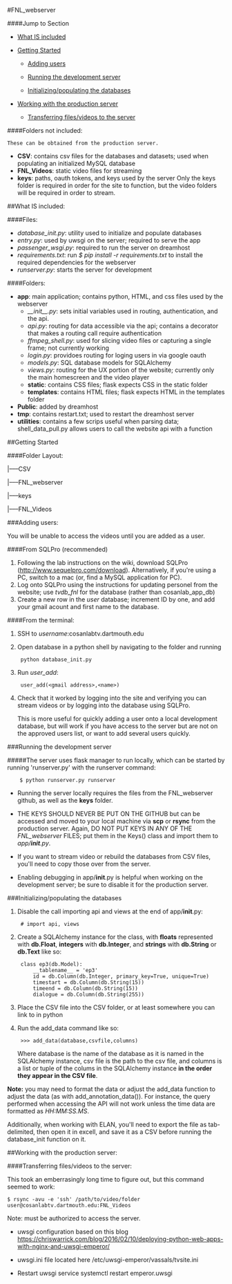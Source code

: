 #FNL_webserver

####Jump to Section

- [What IS included](https://github.com/cosanlab/FNL_webserver_public#what-is-included)

- [Getting Started](https://github.com/cosanlab/FNL_webserver_public#getting-started)

    - [Adding users](https://github.com/cosanlab/FNL_webserver_public#adding-users)

    - [Running the development server](https://github.com/cosanlab/FNL_webserver_public#running-the-development-server)

    - [Initializing/populating the databases](https://github.com/cosanlab/FNL_webserver_public#initializingpopulating-the-databases)

- [Working with the production server](https://github.com/cosanlab/FNL_webserver_public#working-with-the-production-server)

    - [Transferring files/videos to the server](https://github.com/cosanlab/FNL_webserver_public#transferring-filesvideos-to-the-server)

####Folders not included:

    These can be obtained from the production server.

- **CSV**: contains csv files for the databases and datasets; used when populating an initialized MySQL database
- **FNL_Videos**: static video files for streaming
- **keys**: paths, oauth tokens, and keys used by the server
    Only the keys folder is required in order for the site to function, but the video folders will be required in order to stream.

##What IS included:

####Files:
- *database_init.py*: utility used to initialize and populate databases
- *entry.py*: used by uwsgi on the server; required to serve the app
- *passenger_wsgi.py*: required to run the server on dreamhost
- *requirements.txt*: run *$ pip install -r requirements.txt* to install the required dependencies for the webserver
- *runserver.py*: starts the server for development

####Folders:
- **app**: main application; contains python, HTML, and css files used by the webserver
    - *\_\_init\_\_.py*: sets initial variables used in routing, authentication, and the api.
    - *api.py*: routing for data accessible via the api; contains a decorator that makes a routing call require authentication
    - *ffmpeg_shell.py*: used for slicing video files or capturing a single frame; not currently working
    - *login.py*: providoes routing for loging users in via google oauth
    - *models.py*: SQL database models for SQLAlchemy
    - *views.py*: routing for the UX portion of the website; currently only the main homescreen and the video player
    - **static**: contains CSS files; flask expects CSS in the static folder
    - **templates**: contains HTML files; flask expects HTML in the templates folder
- **Public**: added by dreamhost
- **tmp**: contains restart.txt; used to restart the dreamhost server
- **utilities**: contains a few scrips useful when parsing data; shell_data_pull.py allows users to call the website api with a function

##Getting Started

####Folder Layout:

|–––CSV

|–––FNL_webserver

|–––keys

|–––FNL_Videos

###Adding users:

You will be unable to access the videos until you are added as a user.

####From SQLPro (recommended)

1. Following the lab instructions on the wiki, download SQLPro (http://www.sequelpro.com/download). Alternatively, if you're using a PC, switch to a mac (or, find a MySQL application for PC).
2. Log onto SQLPro using the instructions for updating personel from the website; use *tvdb_fnl* for the database (rather than cosanlab_app_db)
3. Create a new row in the *user* database; increment ID by one, and add your gmail acount and first name to the database.

####From the terminal:

1. SSH to *username*:cosanlabtv.dartmouth.edu
2. Open database in a python shell by navigating to the folder and running

        python database_init.py

3. Run *user_add*:

        user_add(<gmail address>,<name>)

4. Check that it worked by logging into the site and verifying you can stream videos or by logging into the database using SQLPro.

    This is more useful for quickly adding a user onto a local development database, but will work if you have access to the server but are not on the approved users list, or want to add several users quickly.

###Running the development server

#####The server uses flask manager to run locally, which can be started by running 'runserver.py' with the runserver command:

        $ python runserver.py runserver

- Running the server locally requires the files from the FNL_webserver github, as well as the **keys** folder. 

- THE KEYS SHOULD NEVER BE PUT ON THE GITHUB but can be accessed and moved to your local machine via **scp** or **rsync** from the production server. Again, DO NOT PUT KEYS IN ANY OF THE *FNL_webserver* FILES; put them in the Keys() class and import them to *app/__init__.py*.

- If you want to stream video or rebuild the databases from CSV files, you'll need to copy those over from the server.

- Enabling debugging in app/__init__.py is helpful when working on the development server; be sure to disable it for the production server.

###Initializing/populating the databases

1. Disable the call importing api and views at the end of app/__init__.py:

        # import api, views

2. Create a SQLAlchemy instance for the class, with **floats** represented with **db.Float**, **integers** with **db.Integer**, and **strings** with **db.String** or **db.Text** like so:

        class ep3(db.Model):
            __tablename__ = 'ep3'
            id = db.Column(db.Integer, primary_key=True, unique=True)
            timestart = db.Column(db.String(15))
            timeend = db.Column(db.String(15))
            dialogue = db.Column(db.String(255))


3. Place the CSV file into the CSV folder, or at least somewhere you can link to in python

4. Run the add_data command like so:

        >>> add_data(database,csvfile,columns)

    Where database is the name of the database as it is named in the SQLAlchemy instance, csv file is the path to the csv file, and columns is a list or tuple of the colums in the SQLAlchemy instance **in the order they appear in the CSV file**.

**Note:** you may need to format the data or adjust the add_data function to adjust the data (as with add_annotation_data()). For instance, the query performed when accessing the API will not work unless the time data are formatted as *HH:MM:SS.MS*.

Additionally, when working with ELAN, you'll need to export the file as tab-delimited, then open it in excell, and save it as a CSV before running the database_init function on it.


##Working with the production server:

####Transferring files/videos to the server:

This took an emberrasingly long time to figure out, but this command seemed to work:

    $ rsync -avu -e 'ssh' /path/to/video/folder user@cosanlabtv.dartmouth.edu:FNL_Videos

Note: must be authorized to access the server.

- uwsgi configuration based on this blog
https://chriswarrick.com/blog/2016/02/10/deploying-python-web-apps-with-nginx-and-uwsgi-emperor/

- uwsgi.ini file located here
/etc/uwsgi-emperor/vassals/tvsite.ini

- Restart uwsgi service
systemctl restart emperor.uwsgi